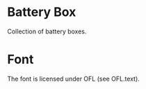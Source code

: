 # Battery Box

Collection of battery boxes.

# Font

The font is licensed under OFL (see OFL.text).

